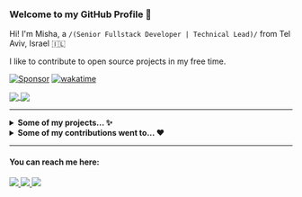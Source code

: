 ### Welcome to my GitHub Profile 👋

Hi! I'm Misha, a `/(Senior Fullstack Developer | Technical Lead)/` from Tel Aviv, Israel 🇮🇱

I like to contribute to open source projects in my free time.

[![Sponsor](https://img.shields.io/static/v1?label=Sponsor&message=%E2%9D%A4&logo=github)](https://github.com/sponsors/MishaKav)
[![wakatime](https://wakatime.com/badge/user/f838c8aa-c197-42f0-b335-cd1d26159dfd.svg)](https://wakatime.com/@f838c8aa-c197-42f0-b335-cd1d26159dfd)

<a href="https://github.com/MishaKav">
  <img align="center" src="https://github-readme-stats.vercel.app/api?username=MishaKav&show_icons=true&theme=default&hide_title=false&include_all_commits=true" />
</a>
<a href="https://github.com/MishaKav">
  <img align="center" src="https://github-readme-streak-stats.herokuapp.com?user=MishaKav&theme=default&hide_border=false&date_format=j%20M%5B%20Y%5D" />
</a>

---

<details><summary><strong>Some of my projects... ✨</strong></summary>

---

[MishaKav](https://github.com/MishaKav) / [**pytest-coverage-comment**](https://github.com/MishaKav/pytest-coverage-comment)

> This action comments a pull request or commit with a HTML test coverage report. The report is based on the coverage report generated by your test runner.

![licience of pytest-coverage-comment](https://img.shields.io/github/license/MishaKav/pytest-coverage-comment)
[![Stars of MishaKav on GitHub](https://img.shields.io/github/stars/MishaKav/pytest-coverage-comment?label=Stars&logo=github)](https://github.com/MishaKav/pytest-coverage-comment)
[![Top language of pytest-coverage-comment](https://img.shields.io/github/languages/top/MishaKav/pytest-coverage-comment)](https://github.com/MishaKav/pytest-coverage-comment)
[![wakatime of pytest-coverage-comment](https://wakatime.com/badge/user/f838c8aa-c197-42f0-b335-cd1d26159dfd/project/b1e64a51-e518-4b91-bb00-189ffdd444c6.svg)](https://wakatime.com/badge/user/f838c8aa-c197-42f0-b335-cd1d26159dfd/project/b1e64a51-e518-4b91-bb00-189ffdd444c6)
---

[MishaKav](https://github.com/MishaKav) / [**jest-coverage-comment**](https://github.com/MishaKav/jest-coverage-comment)

> This action comments a pull request or commit with a HTML test coverage report. The report is based on the coverage report generated by your test runner.

![licience of jest-coverage-comment](https://img.shields.io/github/license/MishaKav/jest-coverage-comment)
[![Stars of MishaKav on GitHub](https://img.shields.io/github/stars/MishaKav/jest-coverage-comment?label=Stars&logo=github)](https://github.com/MishaKav/jest-coverage-comment)
[![Top language of jest-coverage-comment](https://img.shields.io/github/languages/top/MishaKav/jest-coverage-comment)](https://github.com/MishaKav/jest-coverage-comment)
[![wakatime of jest-coverage-comment](https://wakatime.com/badge/user/f838c8aa-c197-42f0-b335-cd1d26159dfd/project/9b2410f3-4104-44ec-bd7f-8d2553a31ffb.svg)](https://wakatime.com/badge/user/f838c8aa-c197-42f0-b335-cd1d26159dfd/project/9b2410f3-4104-44ec-bd7f-8d2553a31ffb)

---

</details>


<details><summary><strong>Some of my contributions went to... ❤️</strong></summary>

---

[ant-design](https://github.com/ant-design) / [**ant-design**](https://github.com/ant-design/ant-design)

> An enterprise-class UI design language and React UI library.

[![Stars of ant-design on GitHub](https://img.shields.io/github/stars/ant-design/ant-design?label=Stars&logo=github)](https://github.com/ant-design/ant-design)
[![Weekly downloads of ant-design on NPM](https://img.shields.io/npm/dw/antd?label=Downloads&logo=npm)](https://www.npmjs.com/package/antd)
[![Top language of ant-design](https://img.shields.io/github/languages/top/ant-design/ant-design)](https://github.com/ant-design/ant-design)

---

[withfig](https://github.com/withfig) / [**autocomplete**](https://github.com/withfig/autocomplete)

> Fig adds autocomplete to your terminal.

[![Stars of withfig on GitHub](https://img.shields.io/github/stars/withfig/autocomplete?label=Stars&logo=github)](https://github.com/withfig/autocomplete)
[![Weekly downloads of withfig on NPM](https://img.shields.io/npm/dw/@withfig/autocomplete?label=Downloads&logo=npm)](https://www.npmjs.com/package/@withfig/autocomplete)
[![Top language of withfig](https://img.shields.io/github/languages/top/withfig/autocomplete)](https://github.com/withfig/autocomplete)

---

[Schneegans](https://github.com/Schneegans) / [**dynamic-badges-action**](https://github.com/Schneegans/dynamic-badges-action)

> This action allows you to create badges for your README.md with shields.io which may change with every commit. To do this, this action does not need to push anything to your repository!

[![Stars of dynamic-badges-action on GitHub](https://img.shields.io/github/stars/Schneegans/dynamic-badges-action?label=Stars&logo=github)](https://github.com/Schneegans/dynamic-badges-action)
[![Top language of dynamic-badges-action](https://img.shields.io/github/languages/top/withfig/autocomplete)](https://github.com/Schneegans/dynamic-badges-action)

---

</details>

---

#### You can reach me here:  
<a href="https://www.linkedin.com/in/MishaKav/" target="_blank">
    <img src="https://img.shields.io/badge/linkedin-%230077B5.svg?&style=for-the-badge&logo=linkedin&logoColor=white" />
  </a>
<a href="https://www.instagram.com/mishakav/" target="_blank">
    <img src="https://img.shields.io/badge/instagram-%23E4405F.svg?&style=for-the-badge&logo=instagram&logoColor=white" />
  </a>
<a href="mailto:misha.kav@gmail.com" target="_blank">
    <img src="https://img.shields.io/badge/Gmail-D14836?style=for-the-badge&logo=gmail&logoColor=white" />
 </a>
